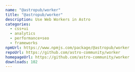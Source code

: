 ```yaml
---
name: "@astropub/worker"
title: "@astropub/worker"
description: Use Web Workers in Astro
categories:
  - css+ui
  - analytics
  - performance+seo
  - frameworks
npmUrl: https://www.npmjs.com/package/@astropub/worker
repoUrl: https://github.com/astro-community/worker
homepageUrl: https://github.com/astro-community/worker
downloads: 102
---
```


